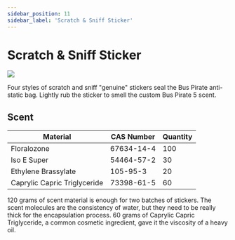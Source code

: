 ```yaml
---
sidebar_position: 11
sidebar_label: 'Scratch & Sniff Sticker'
---
```


# Scratch & Sniff Sticker

![](./img/stickers.png)

Four styles of scratch and sniff "genuine" stickers seal the Bus Pirate anti-static bag. Lightly rub the sticker to smell the custom Bus Pirate 5 scent.

## Scent

|**Material**|**CAS Number**|**Quantity**|
|-|-|-|
|Floralozone|67634-14-4|100|
|Iso E Super|54464-57-2|30|
|Ethylene Brassylate|105-95-3|20|
|Caprylic Capric Triglyceride|73398-61-5|60|

120 grams of scent material is enough for two batches of stickers. The scent molecules are the consistency of water, but they need to be really thick for the encapsulation process. 60 grams of Caprylic Capric Triglyceride, a common cosmetic ingredient, gave it the viscosity of a heavy oil.

